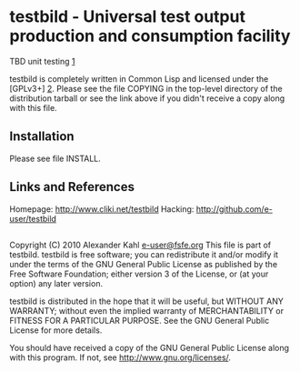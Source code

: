 testbild - Universal test output production and consumption facility
====================================================================
TBD unit testing [1]

testbild is completely written in Common Lisp and licensed under the
[GPLv3+] [2]. Please see the file COPYING in the top-level directory of the
distribution tarball or see the link above if you didn't receive a copy along
with this file.


Installation
------------
Please see file INSTALL.


Links and References
--------------------
Homepage: http://www.cliki.net/testbild
Hacking:  http://github.com/e-user/testbild

[1]: http://en.wikipedia.org/wiki/Unit_testing
[2]: http://www.gnu.org/licenses/gpl-3.0-standalone.html



--------------------------------------------------------------------------------
Copyright (C) 2010  Alexander Kahl <e-user@fsfe.org>
This file is part of testbild.
testbild is free software; you can redistribute it and/or modify
it under the terms of the GNU General Public License as published by
the Free Software Foundation; either version 3 of the License, or
(at your option) any later version.

testbild is distributed in the hope that it will be useful,
but WITHOUT ANY WARRANTY; without even the implied warranty of
MERCHANTABILITY or FITNESS FOR A PARTICULAR PURPOSE.  See the
GNU General Public License for more details.

You should have received a copy of the GNU General Public License
along with this program.  If not, see <http://www.gnu.org/licenses/>.
